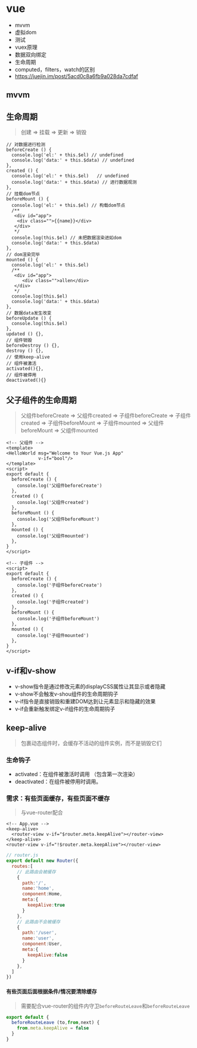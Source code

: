# vue
- mvvm
- 虚拟dom
- 测试
- vuex原理
- 数据双向绑定
- 生命周期
- computed，filters，watch的区别
- https://juejin.im/post/5acd0c8a6fb9a028da7cdfaf

## mvvm

## 生命周期
> 创建 => 挂载 => 更新 => 销毁

```vue
// 对数据进行检测
beforeCreate () {
  console.log('el:' + this.$el) // undefined
  console.log('data:' + this.$data) // undefined
},
created () {
  console.log('el:' + this.$el)   // undefined
  console.log('data:' + this.$data) // 进行数据观测
},
// 挂载dom节点
beforeMount () {
  console.log('el:' + this.$el) // 构载dom节点
  /**
   <div id="app">
    <div class="">{{name}}</div>
   </div>
   */
  console.log(this.$el) // 未把数据渲染进如dom
  console.log('data:' + this.$data)
},
// dom渲染完毕
mounted () {
  console.log('el:' + this.$el)
  /**
   <div id="app">
      <div class="">allen</div>
   </div>
   */
  console.log(this.$el)
  console.log('data:' + this.$data)
},
// 数据data发生改变
beforeUpdate () {
  console.log(this.$el)
},
updated () {},
// 组件销毁
beforeDestroy () {},
destroy () {},
// 使用keep-alive
// 组件被激活
activated(){},
// 组件被停用
deactivated(){}
```

## 父子组件的生命周期
> 父组件beforeCreate => 父组件created => 子组件beforeCreate => 子组件created => 子组件beforeMount => 子组件mounted => 父组件beforeMount => 父组件mounted
```vue
<!-- 父组件 -->
<template>
<HelloWorld msg="Welcome to Your Vue.js App"
            v-if="bool"/>
</template>
<script>
export default {
  beforeCreate () {
    console.log('父组件beforeCreate')
  },
  created () {
    console.log('父组件created')
  },
  beforeMount () {
    console.log('父组件beforeMount')
  },
  mounted () {
    console.log('父组件mounted')
  },
}
</script>
```
```vue
<!-- 子组件 -->
<script>
export default {
  beforeCreate () {
    console.log('子组件beforeCreate')
  },
  created () {
    console.log('子组件created')
  },
  beforeMount () {
    console.log('子组件beforeMount')
  },
  mounted () {
    console.log('子组件mounted')
  },
}
</script>
```

## v-if和v-show
- v-show指令是通过修改元素的displayCSS属性让其显示或者隐藏
- v-show不会触发v-shou组件的生命周期钩子
- v-if指令是直接销毁和重建DOM达到让元素显示和隐藏的效果
- v-if会重新触发绑定v-if组件的生命周期钩子

## keep-alive
> 包裹动态组件时，会缓存不活动的组件实例，而不是销毁它们

### 生命钩子
- activated：在组件被激活时调用 （包含第一次渲染）
- deactivated：在组件被停用时调用。

### 需求：有些页面缓存，有些页面不缓存
> 与vue-router配合
```vue
<!-- App.vue -->
<keep-alive>
  <router-view v-if="$router.meta.keepAlive"></router-view>
</keep-alive>
<router-view v-if="!$router.meta.keepAlive"></router-view>
```
```javascript
// router.js
export default new Router({
  routes:[
    // 此路由会被缓存
    {
      path:'/',
      name:'home',
      component:Home,
      meta:{
        keepAlive:true
      }
    },
    // 此路由不会被缓存
    {
      path:'/user',
      name:'user',
      component:User,
      meta:{
        keepAlive:false
      }
    },
  ]
})
```

#### 有些页面后面根据条件/情况要清除缓存
> 需要配合vue-router的组件内守卫`beforeRouteLeave`和`beforeRouteLeave`

```javascript
export default {
  beforeRouteLeave (to,from,next) {
    from.meta.keepAlive = false
  }
}
```
